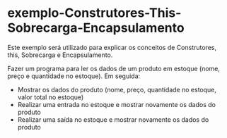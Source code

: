 # exemplo-Construtores-This-Sobrecarga-Encapsulamento

Este exemplo será utilizado para explicar os conceitos de Construtores, this, Sobrecarga e Encapsulamento.

Fazer um programa para ler os dados de um produto em estoque (nome, preço e quantidade no estoque). Em seguida:
- Mostrar os dados do produto (nome, preço, quantidade no estoque, valor total no estoque)
- Realizar uma entrada no estoque e mostrar novamente os dados do produto
- Realizar uma saída no estoque e mostrar novamente os dados do produto

